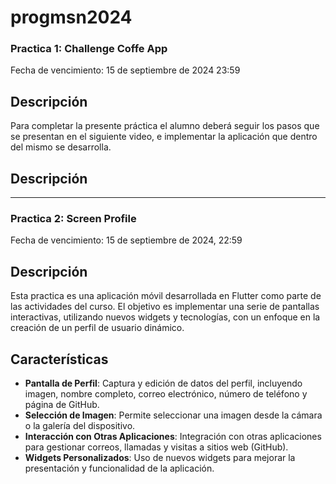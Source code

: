 # progmsn2024

### Practica 1: Challenge Coffe App
Fecha de vencimiento: 15 de septiembre de 2024 23:59

## Descripción

Para completar la presente práctica el alumno deberá seguir los pasos que se presentan en el siguiente video, e implementar la aplicación que dentro del mismo se desarrolla.

## Descripción


---
### Practica 2: Screen Profile

Fecha de vencimiento: 15 de septiembre de 2024, 22:59

## Descripción

Esta practica es una aplicación móvil desarrollada en Flutter como parte de las actividades del curso. El objetivo es implementar una serie de pantallas interactivas, utilizando nuevos widgets y tecnologías, con un enfoque en la creación de un perfil de usuario dinámico.

## Características

- **Pantalla de Perfil**: Captura y edición de datos del perfil, incluyendo imagen, nombre completo, correo electrónico, número de teléfono y página de GitHub.
- **Selección de Imagen**: Permite seleccionar una imagen desde la cámara o la galería del dispositivo.
- **Interacción con Otras Aplicaciones**: Integración con otras aplicaciones para gestionar correos, llamadas y visitas a sitios web (GitHub).
- **Widgets Personalizados**: Uso de nuevos widgets para mejorar la presentación y funcionalidad de la aplicación.
